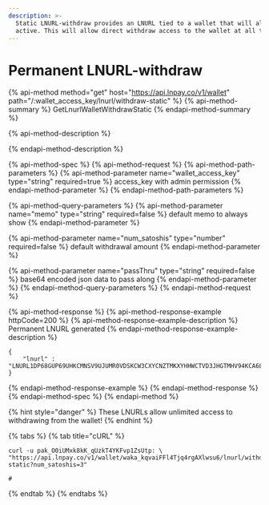 ```yaml
---
description: >-
  Static LNURL-withdraw provides an LNURL tied to a wallet that will always be
  active. This will allow direct withdraw access to the wallet at all times.
---
```


# Permanent LNURL-withdraw

{% api-method method="get" host="https://api.lnpay.co/v1/wallet" path="/:wallet\_access\_key/lnurl/withdraw-static" %}
{% api-method-summary %}
GetLnurlWalletWithdrawStatic
{% endapi-method-summary %}

{% api-method-description %}

{% endapi-method-description %}

{% api-method-spec %}
{% api-method-request %}
{% api-method-path-parameters %}
{% api-method-parameter name="wallet\_access\_key" type="string" required=true %}
access\_key with admin permission
{% endapi-method-parameter %}
{% endapi-method-path-parameters %}

{% api-method-query-parameters %}
{% api-method-parameter name="memo" type="string" required=false %}
default memo to always show
{% endapi-method-parameter %}

{% api-method-parameter name="num\_satoshis" type="number" required=false %}
default withdrawal amount
{% endapi-method-parameter %}

{% api-method-parameter name="passThru" type="string" required=false %}
base64 encoded json data to pass along
{% endapi-method-parameter %}
{% endapi-method-query-parameters %}
{% endapi-method-request %}

{% api-method-response %}
{% api-method-response-example httpCode=200 %}
{% api-method-response-example-description %}
Permanent LNURL generated
{% endapi-method-response-example-description %}

```
{
    "lnurl" : "LNURL1DP68GUP69UHKCMNSV9UJUMR0VDSKCW3CXYCNZTMKXYHHWCTVD3JHGTMHV94KCA6L23XX27JCDAA82M2R0F8XKV6FF9HXVVMTX9F8XU30D3H82UNV94C8YMMRV4EHX0MWW4K47UMPW3HHX6RFWV7NYFNDV4KK702EDAXX7DJTWCJ"
}
```
{% endapi-method-response-example %}
{% endapi-method-response %}
{% endapi-method-spec %}
{% endapi-method %}

{% hint style="danger" %}
These LNURLs allow unlimited access to withdrawing from the wallet!
{% endhint %}

{% tabs %}
{% tab title="cURL" %}
```text
curl -u pak_O0iUMxk8kK_qUzkT4YKFvp1ZsUtp: \
"https://api.lnpay.co/v1/wallet/waka_kqvaiFFl4Tjq4rgAXlwsu6/lnurl/withdraw-static?num_satoshis=3"

#
```
{% endtab %}
{% endtabs %}

